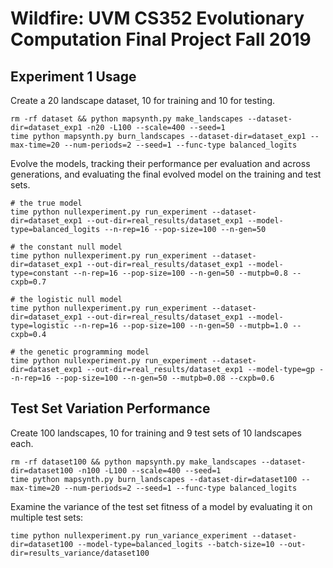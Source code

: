 # Wildfire: UVM CS352 Evolutionary Computation Final Project Fall 2019

## Experiment 1 Usage

Create a 20 landscape dataset, 10 for training and 10 for testing.

```
rm -rf dataset && python mapsynth.py make_landscapes --dataset-dir=dataset_exp1 -n20 -L100 --scale=400 --seed=1
time python mapsynth.py burn_landscapes --dataset-dir=dataset_exp1 --max-time=20 --num-periods=2 --seed=1 --func-type balanced_logits
```

Evolve the models, tracking their performance per evaluation 
and across generations, and evaluating the final evolved model 
on the training and test sets.

```
# the true model
time python nullexperiment.py run_experiment --dataset-dir=dataset_exp1 --out-dir=real_results/dataset_exp1 --model-type=balanced_logits --n-rep=16 --pop-size=100 --n-gen=50

# the constant null model
time python nullexperiment.py run_experiment --dataset-dir=dataset_exp1 --out-dir=real_results/dataset_exp1 --model-type=constant --n-rep=16 --pop-size=100 --n-gen=50 --mutpb=0.8 --cxpb=0.7

# the logistic null model
time python nullexperiment.py run_experiment --dataset-dir=dataset_exp1 --out-dir=real_results/dataset_exp1 --model-type=logistic --n-rep=16 --pop-size=100 --n-gen=50 --mutpb=1.0 --cxpb=0.4

# the genetic programming model
time python nullexperiment.py run_experiment --dataset-dir=dataset_exp1 --out-dir=real_results/dataset_exp1 --model-type=gp --n-rep=16 --pop-size=100 --n-gen=50 --mutpb=0.08 --cxpb=0.6
```


## Test Set Variation Performance

Create 100 landscapes, 10 for training and 9 test sets of 10 landscapes each.

```
rm -rf dataset100 && python mapsynth.py make_landscapes --dataset-dir=dataset100 -n100 -L100 --scale=400 --seed=1
time python mapsynth.py burn_landscapes --dataset-dir=dataset100 --max-time=20 --num-periods=2 --seed=1 --func-type balanced_logits
```
 
Examine the variance of the test set fitness of a model by evaluating it on multiple test sets:

```
time python nullexperiment.py run_variance_experiment --dataset-dir=dataset100 --model-type=balanced_logits --batch-size=10 --out-dir=results_variance/dataset100
```

